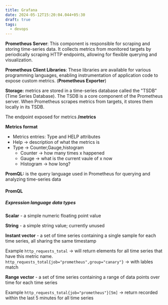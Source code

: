 ```yaml
---
title: Grafana
date: 2024-05-12T15:20:04.044+05:30
draft: true
tags:
  - devops
---
```



**Prometheus Server**: This component is responsible for scraping and storing time-series data. It collects metrics from monitored targets by periodically scraping HTTP endpoints, allowing for flexible querying and visualization.

**Prometheus Client Libraries**: These libraries are available for various programming languages, enabling instrumentation of application code to expose custom metrics. (**Prometheus Exporter**)

**Storage:** metrics are stored in a time-series database called the "TSDB" (Time Series Database). The TSDB is a core component of the Prometheus server. When Prometheus scrapes metrics from targets, it stores them locally in its TSDB.

The endpoint exposed for metrics **/metrics**

**Metrics format**
- Metrics entries: Type and HELP attributes
- Help -> description of what the metrics is
- Type -> Counter,Gauge,histogram
	- Counter -> how many times x happened
	- Gauge -> what is the current vaule of x now
	- Histogram -> how long?


**PromQL:** is the query language used in Prometheus for querying and analyzing time-series data



#### PromQL

##### **Expression language data types**

**Scalar** - a simple numeric floating point value

**String** - a simple string value; currently unused

**Instant vector** - a set of time series containing a single sample for each time series, all sharing the same timestamp 

Example `http_requests_total` -> will return elements for all time series that have this metric name. `http_requests_total{job="prometheus",group="canary"}`  -> with lables match

**Range vector** - a set of time series containing a range of data points over time for each time series

Example `http_requests_total{job="prometheus"}[5m]` -> return recorded within the last 5 minutes for all time series




